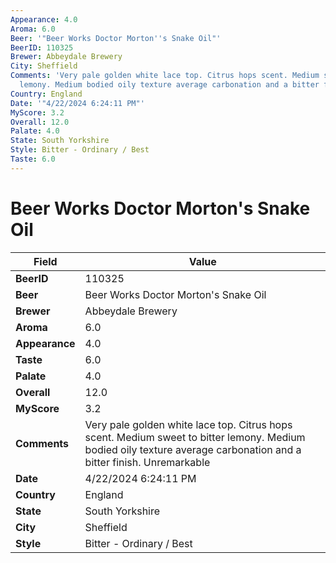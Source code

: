 ```yaml
---
Appearance: 4.0
Aroma: 6.0
Beer: '"Beer Works Doctor Morton''s Snake Oil"'
BeerID: 110325
Brewer: Abbeydale Brewery
City: Sheffield
Comments: 'Very pale golden white lace top. Citrus hops scent. Medium sweet to bitter
  lemony. Medium bodied oily texture average carbonation and a bitter finish. Unremarkable '
Country: England
Date: '"4/22/2024 6:24:11 PM"'
MyScore: 3.2
Overall: 12.0
Palate: 4.0
State: South Yorkshire
Style: Bitter - Ordinary / Best
Taste: 6.0
---
```


# Beer Works Doctor Morton's Snake Oil

| Field         | Value |
|---------------|-------|
| **BeerID** | 110325 |
| **Beer** | Beer Works Doctor Morton's Snake Oil |
| **Brewer** | Abbeydale Brewery |
| **Aroma** | 6.0 |
| **Appearance** | 4.0 |
| **Taste** | 6.0 |
| **Palate** | 4.0 |
| **Overall** | 12.0 |
| **MyScore** | 3.2 |
| **Comments** | Very pale golden white lace top. Citrus hops scent. Medium sweet to bitter lemony. Medium bodied oily texture average carbonation and a bitter finish. Unremarkable  |
| **Date** | 4/22/2024 6:24:11 PM |
| **Country** | England |
| **State** | South Yorkshire |
| **City** | Sheffield |
| **Style** | Bitter - Ordinary / Best |

